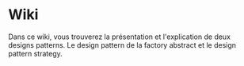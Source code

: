 # Wiki
Dans ce wiki, vous trouverez la présentation et l'explication de deux designs patterns. Le design pattern de la factory abstract et le design pattern strategy.
